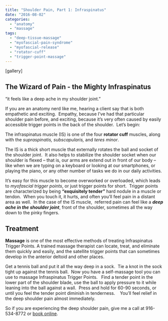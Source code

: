 ```yaml
---
title: "Shoulder Pain, Part 1: Infraspinatus"
date: "2016-08-02"
categories: 
  - "anatomy"
  - "massage"
tags: 
  - "deep-tissue-massage"
  - "myofascial-pain-syndrome"
  - "myofascial-release"
  - "rotator-cuff"
  - "trigger-point-massage"
---
```


\[gallery\]

## The Wizard of Pain - the Mighty Infraspinatus  

“it feels like a deep ache in my shoulder joint.”

If you are an anatomy nerd like me, hearing a client say that is both empathetic and exciting.  Empathy, because I’ve had that particular shoulder pain before, and exciting, because it’s very often caused by easily accessible trigger points in the back of the shoulder.  Let’s begin:

The infraspinatus muscle (IS) is one of the four **rotator cuff** muscles, along with the _supraspinatis, subscapularis,_ and _teres minor_.

The IS is a thick short muscle that externally rotates the ball and socket of the shoulder joint.  It also helps to stabilize the shoulder socket when our shoulder is flexed – that is, our arms are extend out in front of our body – like when we are typing on a keyboard or looking at our smartphones, or playing the piano, or any other number of tasks we do in our daily activities.

It’s easy for this muscle to become overworked or overloaded, which leads to _myofascial trigger points_, or just trigger points for short.  Trigger points are characterized by being **“exquisitely tender”** hard nodule in a muscle or tendon.  When you touch it, it hurts, and often you’ll feel pain in a distant area as well.  In the case of the IS muscle,  referred pain can feel like a _**deep ache in the shoulder joint**_, front of the shoulder, sometimes all the way down to the pinky fingers.

## Treatment

**Massage** is one of the most effective methods of treating Infraspinatus Trigger Points. A trained massage therapist can locate, treat, and eliminate them quickly and easily, and the satellite trigger points that can sometimes develop in the anterior deltoid and other places.  

Get a tennis ball and put it all the way deep in a sock.  Tie a knot in the sock tight up against the tennis ball.  Now you have a self-massage tool you can use to massage Infraspinatus Trigger Points.   Find a tender point in the lower part of the shoulder blade, use the ball to apply pressure to it while leaning into the ball against a wall.  Press and hold for 60-90 seconds, or until you feel the tender point diminish in tenderness.    You’ll feel relief in the deep shoulder pain almost immediately.

So if you are experiencing the deep shoulder pain, give me a call at 916-534-8772 or [book online](http://spab.kr/sparkmassage).
